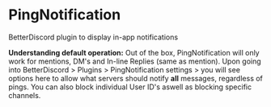 # PingNotification
BetterDiscord plugin to display in-app notifications


**Understanding default operation:**
Out of the box, PingNotification will only work for mentions, DM's and In-line Replies (same as mention).
Upon going into BetterDiscord > Plugins > PingNotification settings > you will see options here to allow what servers should notify **all** messages, regardless of pings. You can also block individual User ID's aswell as blocking specific channels. 
